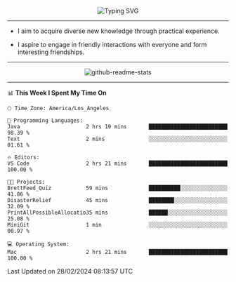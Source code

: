 <p align="center">
  <img src="https://readme-typing-svg.demolab.com?font=Fira+Code&weight=500&size=32&duration=2500&pause=1600&center=true&vCenter=true&random=false&width=1024&height=64&lines=Hi+there+%F0%9F%91%8B;I'm+delighted+you+could+make+it+here+%F0%9F%8E%89;I'm+Harry%2C+a+college+student+still+finding+my+way" alt="Typing SVG" />
</p>


---


- I aim to acquire diverse new knowledge through practical experience.

- I aspire to engage in friendly interactions with everyone and form interesting friendships.


---


<p align="center">
  <img src="https://github-readme-stats.vercel.app/api?username=Harry-Jing&show_icons=true" alt="github-readme-stats"/>
</p>


---

<!--START_SECTION:waka-->
📊 **This Week I Spent My Time On** 

```text
🕑︎ Time Zone: America/Los_Angeles

💬 Programming Languages: 
Java                     2 hrs 19 mins       █████████████████████████   98.39 % 
Text                     2 mins              ░░░░░░░░░░░░░░░░░░░░░░░░░   01.61 % 

🔥 Editors: 
VS Code                  2 hrs 21 mins       █████████████████████████   100.00 % 

🐱‍💻 Projects: 
BrettFeed_Quiz           59 mins             ██████████░░░░░░░░░░░░░░░   41.86 % 
DisasterRelief           45 mins             ████████░░░░░░░░░░░░░░░░░   32.09 % 
PrintAllPossibleAllocatio35 mins             ██████░░░░░░░░░░░░░░░░░░░   25.08 % 
MiniGit                  1 min               ░░░░░░░░░░░░░░░░░░░░░░░░░   00.97 % 

💻 Operating System: 
Mac                      2 hrs 21 mins       █████████████████████████   100.00 % 
```


 Last Updated on 28/02/2024 08:13:57 UTC
<!--END_SECTION:waka-->
